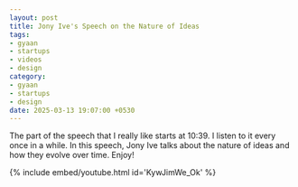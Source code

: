 ```yaml
---
layout: post
title: Jony Ive's Speech on the Nature of Ideas
tags:
- gyaan
- startups
- videos
- design
category: 
- gyaan
- startups
- design
date: 2025-03-13 19:07:00 +0530
---
```


The part of the speech that I really like starts at 10:39. I listen to it every once in a while.
In this speech, Jony Ive talks about the nature of ideas and how they evolve over time. Enjoy!

{% include embed/youtube.html id='KywJimWe_Ok' %}



